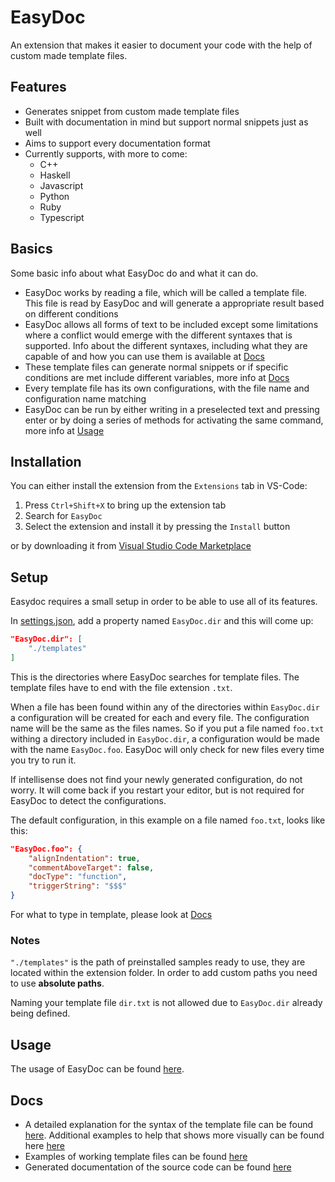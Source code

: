 # EasyDoc

An extension that makes it easier to document your code with the help of custom made template files.

## Features

* Generates snippet from custom made template files
* Built with documentation in mind but support normal snippets just as well
* Aims to support every documentation format
* Currently supports, with more to come:
  * C++
  * Haskell
  * Javascript
  * Python
  * Ruby
  * Typescript

## Basics

Some basic info about what EasyDoc do and what it can do.

* EasyDoc works by reading a file, which will be called a template file. This file is read by EasyDoc and will generate a appropriate result based on different conditions
* EasyDoc allows all forms of text to be included except some limitations where a conflict would emerge with the different syntaxes that is supported. Info about the different syntaxes, including what they are capable of and how you can use them is available at [Docs](#Docs)
* These template files can generate normal snippets or if specific conditions are met include different variables, more info at [Docs](#Docs)
* Every template file has its own configurations, with the file name and configuration name matching
* EasyDoc can be run by either writing in a preselected text and pressing enter or by doing a series of methods for activating the same command, more info at [Usage](#Usage)

## Installation

You can either install the extension from the `Extensions` tab in VS-Code:

1. Press `Ctrl+Shift+X` to bring up the extension tab
2. Search for `EasyDoc`
3. Select the extension and install it by pressing the `Install` button

or by downloading it from [Visual Studio Code Marketplace](https://marketplace.visualstudio.com/items?itemName=Torphage.easydoc)

## Setup

Easydoc requires a small setup in order to be able to use all of its features.

In [settings.json](/.vscode/settings.json), add a property named `EasyDoc.dir` and this will come up:

```JSON
"EasyDoc.dir": [
    "./templates"
]
```

This is the directories where EasyDoc searches for template files. The template files have to end with the file extension `.txt`.

When a file has been found within any of the directories within `EasyDoc.dir` a configuration will be created for each and every file. The configuration name will be the same as the files names. So if you put a file named `foo.txt` withing a directory included in `EasyDoc.dir`, a configuration would be made with the name `EasyDoc.foo`. EasyDoc will only check for new files every time you try to run it.

If intellisense does not find your newly generated configuration, do not worry. It will come back if you restart your editor, but is not required for EasyDoc to detect the configurations.

The default configuration, in this example on a file named `foo.txt`, looks like this:

```JSON
"EasyDoc.foo": {
    "alignIndentation": true,
    "commentAboveTarget": false,
    "docType": "function",
    "triggerString": "$$$"
}
```

For what to type in template, please look at [Docs](#Docs)

### Notes

`"./templates"` is the path of preinstalled samples ready to use, they are located within the extension folder. In order to add custom paths you need to use **absolute paths**.

Naming your template file `dir.txt` is not allowed due to `EasyDoc.dir` already being defined.

## Usage

The usage of EasyDoc can be found [here](https://github.com/Torphage/EasyDoc/wiki/usage).

## Docs

* A detailed explanation for the syntax of the template file can be found [here](https://github.com/Torphage/EasyDoc/wiki/Template-Syntax). Additional examples to help that shows more visually can be found here [here](https://github.com/Torphage/EasyDoc/wiki/Simple-Syntax-Explanation)
* Examples of working template files can be found [here](https://github.com/Torphage/EasyDoc/wiki/Template-Examples)
* Generated documentation of the source code can be found [here](https://torphage.github.io/EasyDoc/)
